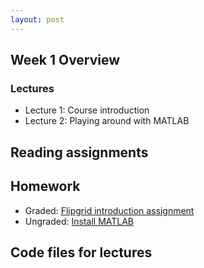 ```yaml
---
layout: post
---
```


## Week 1 Overview
### Lectures
* Lecture 1: Course introduction
* Lecture 2: Playing around with MATLAB

## Reading assignments

## Homework

* Graded:
  [Flipgrid introduction assignment](https://csufullerton.instructure.com/courses/3127326/assignments/31019398)
* Ungraded:
  [Install MATLAB](https://csufullerton.instructure.com/courses/3127326/pages/install-matlab?module_item_id=67996522)

## Code files for lectures

  


